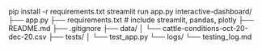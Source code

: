 pip install -r requirements.txt
streamlit run app.py
interactive-dashboard/
├── app.py
├── requirements.txt  # include streamlit, pandas, plotly
├── README.md
├── .gitignore
├── data/
│   └── cattle-conditions-oct-20-dec-20.csv
├── tests/
│   └── test_app.py
└── logs/
    └── testing_log.md

